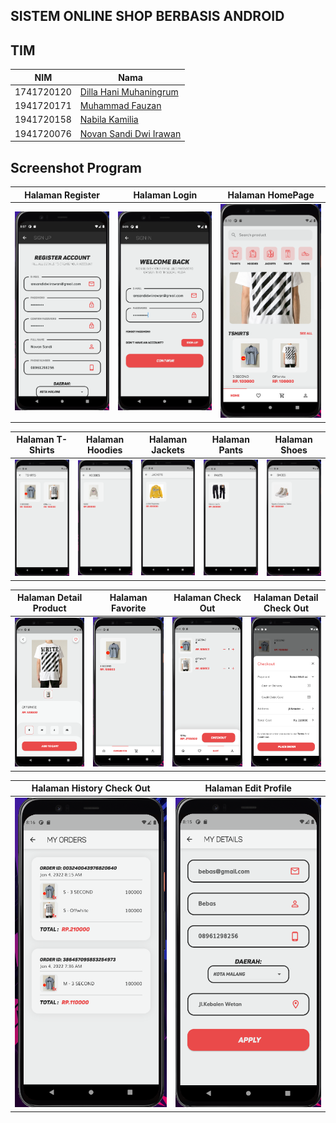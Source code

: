 ## SISTEM ONLINE SHOP BERBASIS ANDROID

## TIM
|NIM	    |Nama				                |
|-----------|-----------------------------------|
|1741720120 |[Dilla Hani Muhaningrum](https://github.com/hanidilla) |
|1941720171 |[Muhammad Fauzan](https://github.com/fauzanmuh) |
|1941720158 |[Nabila Kamilia](https://github.com/NabilaKamilia) |
|1941720076 |[Novan Sandi Dwi Irawan](https://github.com/novansandi) |

## Screenshot Program
| Halaman Register | Halaman Login | Halaman HomePage |
| :---: | :---: | :---: |
| ![Register](https://github.com/novansandi/E-Commerce/raw/master/img/register.png) | ![Login](https://github.com/novansandi/E-Commerce/raw/master/img/login.png) | ![HomePage](https://github.com/novansandi/E-Commerce/raw/master/img/Home.png) |

| Halaman T-Shirts | Halaman Hoodies | Halaman Jackets | Halaman Pants | Halaman Shoes |
| :---: | :---: | :---: | :---: | :---: |
| ![T-Shirts](https://github.com/novansandi/E-Commerce/raw/master/img/Tshirts.png) | ![Hoodies](https://github.com/novansandi/E-Commerce/raw/master/img/Hoodies.png) | ![Jackets](https://github.com/novansandi/E-Commerce/raw/master/img/Jackets.png) | ![Pants](https://github.com/novansandi/E-Commerce/raw/master/img/Pants.png) | ![Shoes](https://github.com/novansandi/E-Commerce/raw/master/img/Shoes.png) |

| Halaman Detail Product | Halaman Favorite | Halaman Check Out | Halaman Detail Check Out |
| :---: | :---: | :---: | :---: |
| ![Dproduct](https://github.com/novansandi/E-Commerce/raw/master/img/Detailproduct.png) | ![Favourite](https://github.com/novansandi/E-Commerce/raw/master/img/Favorit.png) | ![Check Out](https://github.com/novansandi/E-Commerce/raw/master/img/Checkout.png) | ![dCheckOut](https://github.com/novansandi/E-Commerce/raw/master/img/Detailcheckout.png) |

| Halaman History Check Out | Halaman Edit Profile |
| :---: | :---: |
| ![HCheckOut](https://github.com/novansandi/E-Commerce/raw/master/img/Detailorder.png) |  ![editProfile](https://github.com/novansandi/E-Commerce/raw/master/img/Detailprofile.png) |